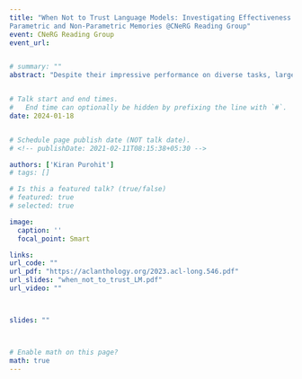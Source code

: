 ```yaml
---
title: "When Not to Trust Language Models: Investigating Effectiveness of 
Parametric and Non-Parametric Memories @CNeRG Reading Group"
event: CNeRG Reading Group 
event_url: 


# summary: ""
abstract: "Despite their impressive performance on diverse tasks, large language models (LMs) still struggle with tasks requiring rich world knowledge, implying the difficulty of encoding a wealth of world knowledge in their parameters. This paper aims to understand LMs’ strengths and limitations in memorizing factual knowledge, by conducting large-scale knowledge probing experiments on two open-domain entity-centric QA datasets: PopQA, our new dataset with 14k questions about long-tail entities, and EntityQuestions, a widely used open-domain QA dataset. We find that LMs struggle with less popular factual knowledge, and that retrieval augmentation helps significantly in these cases. Scaling, on the other hand, mainly improves memorization of popular knowledge, and fails to appreciably improve memorization of factual knowledge in the tail. Based on those findings, we devise a new method for retrieval-augmentation that improves performance and reduces inference costs by only retrieving non-parametric memories when necessary." 


# Talk start and end times.
#   End time can optionally be hidden by prefixing the line with `#`.
date: 2024-01-18


# Schedule page publish date (NOT talk date).
# <!-- publishDate: 2021-02-11T08:15:38+05:30 -->

authors: ['Kiran Purohit']
# tags: []

# Is this a featured talk? (true/false)
# featured: true
# selected: true

image:
  caption: ''
  focal_point: Smart

links:
url_code: ""
url_pdf: "https://aclanthology.org/2023.acl-long.546.pdf"
url_slides: "when_not_to_trust_LM.pdf"
url_video: ""



slides: ""



# Enable math on this page?
math: true
---
```




